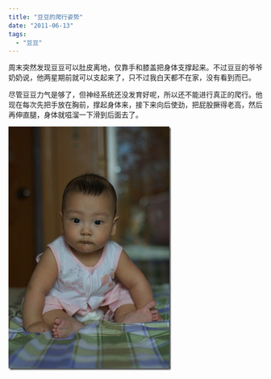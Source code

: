 ```yaml
---
title: "豆豆的爬行姿势"
date: "2011-06-13"
tags: 
  - "豆豆"
---
```


周末突然发现豆豆可以肚皮离地，仅靠手和膝盖把身体支撑起来。不过豆豆的爷爷奶奶说，他两星期前就可以支起来了，只不过我白天都不在家，没有看到而已。

尽管豆豆力气是够了，但神经系统还没发育好呢，所以还不能进行真正的爬行。他现在每次先把手放在胸前，撑起身体来，接下来向后使劲，把屁股撅得老高，然后再伸直腿，身体就嗞溜一下滑到后面去了。

[![DSC01575](images/dsc01575_thumb.jpg "DSC01575")](http://ruanqizhen.wordpress.com/wp-content/uploads/2011/06/dsc01575.jpg)
